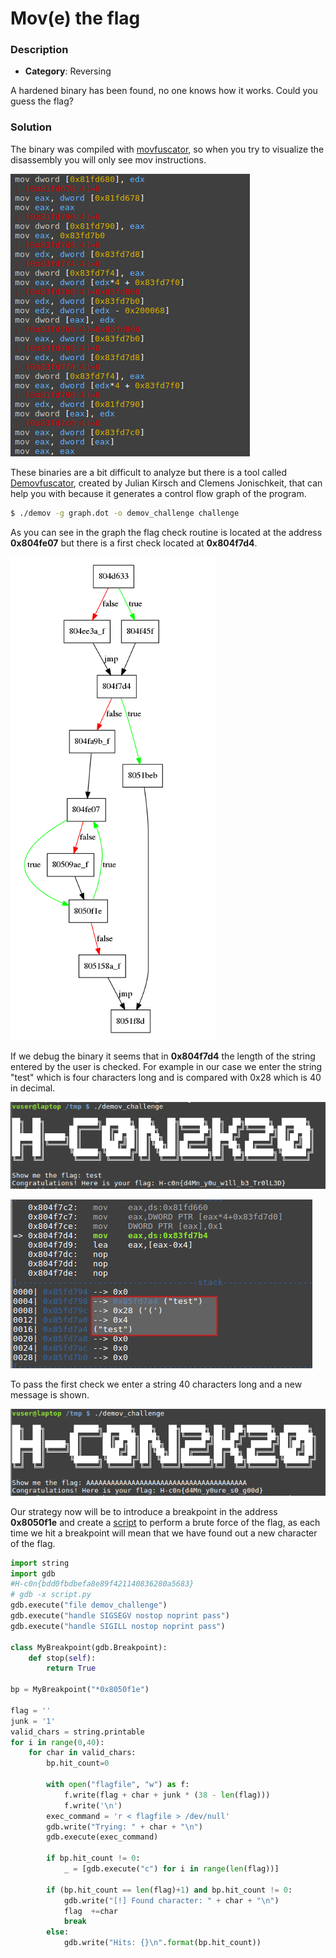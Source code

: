 # Mov(e) the flag

### Description

- **Category**: Reversing

A hardened binary has been found, no one knows how it works. Could you guess the flag?

### Solution

The binary was compiled with [movfuscator](https://github.com/Battelle/movfuscator), so when you try to visualize the disassembly you will only see mov instructions.

![](./Images/1.png)



These binaries are a bit difficult to analyze but there is a tool called [Demovfuscator](https://github.com/kirschju/demovfuscator), created by Julian Kirsch and Clemens Jonischkeit, that can help you with because it generates a control flow graph of the program.

```bash
$ ./demov -g graph.dot -o demov_challenge challenge
```

As you can see in the graph the flag check routine is located at the address **0x804fe07** but there is a first check located at **0x804f7d4**.

![](./Images/2.png)

If we debug the binary it seems that in **0x804f7d4**  the length of the string entered by the user is checked. For example in our case we enter the string "test" which is four characters long and is compared with 0x28 which is 40 in decimal.

![](./Images/3.png)

![](./Images/4.png)



To pass the first check we enter a string 40 characters long and a new message is shown.

![](./Images/5.png)



Our strategy now will be to introduce a breakpoint in the address  **0x8050f1e**  and create a [script]() to perform a brute force of the flag, as each time we hit a breakpoint will mean that we have found out a new character of the flag.

```python
import string
import gdb
#H-c0n{bdd0fbdbefa8e89f421140836280a5683}
# gdb -x script.py
gdb.execute("file demov_challenge")
gdb.execute("handle SIGSEGV nostop noprint pass")
gdb.execute("handle SIGILL nostop noprint pass")

class MyBreakpoint(gdb.Breakpoint):
	def stop(self):
		return True

bp = MyBreakpoint("*0x8050f1e")

flag = ''
junk = '1'
valid_chars = string.printable
for i in range(0,40):
	for char in valid_chars:
		bp.hit_count=0

		with open("flagfile", "w") as f:
			f.write(flag + char + junk * (38 - len(flag)))
			f.write('\n')
		exec_command = 'r < flagfile > /dev/null'
		gdb.write("Trying: " + char + "\n")
		gdb.execute(exec_command)

		if bp.hit_count != 0:
			_ = [gdb.execute("c") for i in range(len(flag))]

		if (bp.hit_count == len(flag)+1) and bp.hit_count != 0:
			gdb.write("[!] Found character: " + char + "\n")
			flag  +=char
			break
		else:
			gdb.write("Hits: {}\n".format(bp.hit_count))


```

